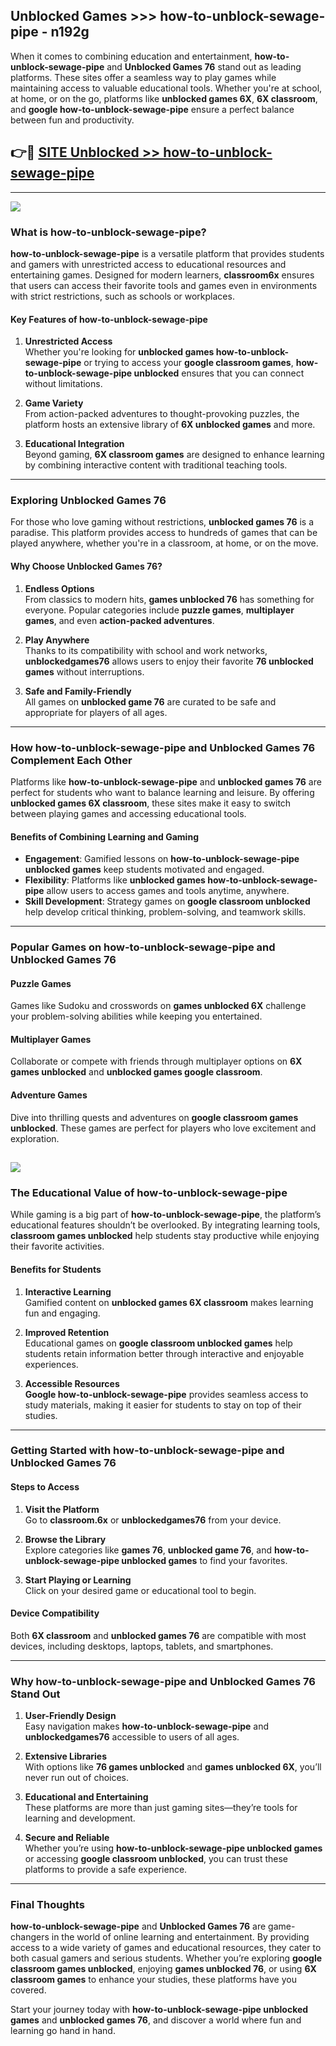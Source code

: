 ## Unblocked Games >>> how-to-unblock-sewage-pipe - n192g 

When it comes to combining education and entertainment, **how-to-unblock-sewage-pipe** and **Unblocked Games 76** stand out as leading platforms. These sites offer a seamless way to play games while maintaining access to valuable educational tools. Whether you're at school, at home, or on the go, platforms like **unblocked games 6X**, **6X classroom**, and **google how-to-unblock-sewage-pipe** ensure a perfect balance between fun and productivity.
## 👉🔴 [SITE Unblocked >> how-to-unblock-sewage-pipe](http://premium.freeplayer.one?title=how-to-unblock-sewage-pipe&ref=22JU)
---
<a href="http://premium.freeplayer.one?title=how-to-unblock-sewage-pipe&ref=22JU/"><img src="https://github.com/user-attachments/assets/438f12ca-57a4-47a3-8ead-c64da593a1e5"/></a>
### What is how-to-unblock-sewage-pipe?  

**how-to-unblock-sewage-pipe** is a versatile platform that provides students and gamers with unrestricted access to educational resources and entertaining games. Designed for modern learners, **classroom6x** ensures that users can access their favorite tools and games even in environments with strict restrictions, such as schools or workplaces.  

#### Key Features of how-to-unblock-sewage-pipe  

1. **Unrestricted Access**  
   Whether you're looking for **unblocked games how-to-unblock-sewage-pipe** or trying to access your **google classroom games**, **how-to-unblock-sewage-pipe unblocked** ensures that you can connect without limitations.  

2. **Game Variety**  
   From action-packed adventures to thought-provoking puzzles, the platform hosts an extensive library of **6X unblocked games** and more.  

3. **Educational Integration**  
   Beyond gaming, **6X classroom games** are designed to enhance learning by combining interactive content with traditional teaching tools.  



---

### Exploring Unblocked Games 76  

For those who love gaming without restrictions, **unblocked games 76** is a paradise. This platform provides access to hundreds of games that can be played anywhere, whether you're in a classroom, at home, or on the move.  

#### Why Choose Unblocked Games 76?  

1. **Endless Options**  
   From classics to modern hits, **games unblocked 76** has something for everyone. Popular categories include **puzzle games**, **multiplayer games**, and even **action-packed adventures**.  

2. **Play Anywhere**  
   Thanks to its compatibility with school and work networks, **unblockedgames76** allows users to enjoy their favorite **76 unblocked games** without interruptions.  

3. **Safe and Family-Friendly**  
   All games on **unblocked game 76** are curated to be safe and appropriate for players of all ages.  

---

### How how-to-unblock-sewage-pipe and Unblocked Games 76 Complement Each Other  

Platforms like **how-to-unblock-sewage-pipe** and **unblocked games 76** are perfect for students who want to balance learning and leisure. By offering **unblocked games 6X classroom**, these sites make it easy to switch between playing games and accessing educational tools.  

#### Benefits of Combining Learning and Gaming  

- **Engagement**: Gamified lessons on **how-to-unblock-sewage-pipe unblocked games** keep students motivated and engaged.  
- **Flexibility**: Platforms like **unblocked games how-to-unblock-sewage-pipe** allow users to access games and tools anytime, anywhere.  
- **Skill Development**: Strategy games on **google classroom unblocked** help develop critical thinking, problem-solving, and teamwork skills.  

---

### Popular Games on how-to-unblock-sewage-pipe and Unblocked Games 76  

#### Puzzle Games  

Games like Sudoku and crosswords on **games unblocked 6X** challenge your problem-solving abilities while keeping you entertained.  

#### Multiplayer Games  

Collaborate or compete with friends through multiplayer options on **6X games unblocked** and **unblocked games google classroom**.  

#### Adventure Games  

Dive into thrilling quests and adventures on **google classroom games unblocked**. These games are perfect for players who love excitement and exploration.  

<a href="http://download.freeplayer.one?title=how-to-unblock-sewage-pipe&ref=23D/"><img src="https://github.com/user-attachments/assets/fe0c3e91-c8e1-489c-acf0-e2f614c12fb8"/></a>
---

### The Educational Value of how-to-unblock-sewage-pipe  

While gaming is a big part of **how-to-unblock-sewage-pipe**, the platform’s educational features shouldn’t be overlooked. By integrating learning tools, **classroom games unblocked** help students stay productive while enjoying their favorite activities.  

#### Benefits for Students  

1. **Interactive Learning**  
   Gamified content on **unblocked games 6X classroom** makes learning fun and engaging.  

2. **Improved Retention**  
   Educational games on **google classroom unblocked games** help students retain information better through interactive and enjoyable experiences.  

3. **Accessible Resources**  
   **Google how-to-unblock-sewage-pipe** provides seamless access to study materials, making it easier for students to stay on top of their studies.  

---

### Getting Started with how-to-unblock-sewage-pipe and Unblocked Games 76  

#### Steps to Access  

1. **Visit the Platform**  
   Go to **classroom.6x** or **unblockedgames76** from your device.  

2. **Browse the Library**  
   Explore categories like **games 76**, **unblocked game 76**, and **how-to-unblock-sewage-pipe unblocked games** to find your favorites.  

3. **Start Playing or Learning**  
   Click on your desired game or educational tool to begin.  

#### Device Compatibility  

Both **6X classroom** and **unblocked games 76** are compatible with most devices, including desktops, laptops, tablets, and smartphones.  

---

### Why how-to-unblock-sewage-pipe and Unblocked Games 76 Stand Out  

1. **User-Friendly Design**  
   Easy navigation makes **how-to-unblock-sewage-pipe** and **unblockedgames76** accessible to users of all ages.  

2. **Extensive Libraries**  
   With options like **76 games unblocked** and **games unblocked 6X**, you’ll never run out of choices.  

3. **Educational and Entertaining**  
   These platforms are more than just gaming sites—they’re tools for learning and development.  

4. **Secure and Reliable**  
   Whether you’re using **how-to-unblock-sewage-pipe unblocked games** or accessing **google classroom unblocked**, you can trust these platforms to provide a safe experience.  

---

### Final Thoughts  

**how-to-unblock-sewage-pipe** and **Unblocked Games 76** are game-changers in the world of online learning and entertainment. By providing access to a wide variety of games and educational resources, they cater to both casual gamers and serious students. Whether you’re exploring **google classroom games unblocked**, enjoying **games unblocked 76**, or using **6X classroom games** to enhance your studies, these platforms have you covered.  

Start your journey today with **how-to-unblock-sewage-pipe unblocked games** and **unblocked games 76**, and discover a world where fun and learning go hand in hand.  